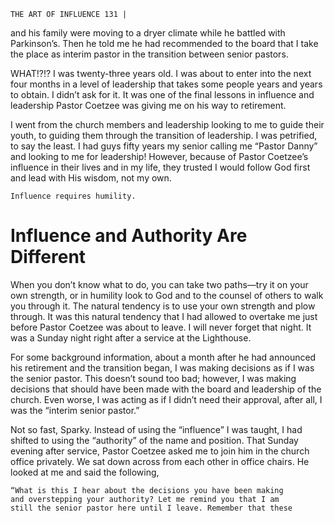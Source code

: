 ```
THE ART OF INFLUENCE 131 |
```
and his family were moving to a dryer climate while he battled with Parkinson’s.
Then he told me he had recommended to the board that I take the place as
interim pastor in the transition between senior pastors.

WHAT!?!?
I was twenty-three years old. I was about to enter into the next four months
in a level of leadership that takes some people years and years to obtain. I didn’t
ask for it. It was one of the final lessons in influence and leadership Pastor
Coetzee was giving me on his way to retirement.

I went from the church members and leadership looking to me to guide
their youth, to guiding them through the transition of leadership. I was petrified,
to say the least. I had guys fifty years my senior calling me “Pastor Danny” and
looking to me for leadership! However, because of Pastor Coetzee’s influence in
their lives and in my life, they trusted I would follow God first and lead with His
wisdom, not my own.

```
Influence requires humility.
```
# Influence and Authority Are Different

When you don’t know what to do, you can take two paths—try it on your
own strength, or in humility look to God and to the counsel of others to walk
you through it. The natural tendency is to use your own strength and plow
through. It was this natural tendency that I had allowed to overtake me just
before Pastor Coetzee was about to leave. I will never forget that night. It was a
Sunday night right after a service at the Lighthouse.

For some background information, about a month after he had announced
his retirement and the transition began, I was making decisions as if I was the
senior pastor. This doesn’t sound too bad; however, I was making decisions
that should have been made with the board and leadership of the church. Even
worse, I was acting as if I didn’t need their approval, after all, I was the “interim
senior pastor.”

Not so fast, Sparky.
Instead of using the “influence” I was taught, I had shifted to using the
“authority” of the name and position. That Sunday evening after service, Pastor
Coetzee asked me to join him in the church office privately. We sat down across
from each other in office chairs. He looked at me and said the following,

```
“What is this I hear about the decisions you have been making
and overstepping your authority? Let me remind you that I am
still the senior pastor here until I leave. Remember that these
```
